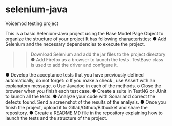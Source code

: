 # selenium-java
Voicemod testing project

This is a basic Selenium-Java project using the Base Model Page Object to organize the structure of your project
It has following characteristics: 
● Add Selenium and the necessary dependencies to execute the project.
>>Download Selenium and add the jar files to the project directory 
● Add Firefox as a browser to launch the tests.
TestBase class is used to add the driver and configure it.

● Develop the acceptance tests that you have previously defined automatically, do not
forget:
o If you make a check , use Assert with an explanatory message.
o Use Javadoc in each of the methods.
o Close the browser when you finish each test case.
● Create a suite in TestNG or JUnit to launch all the tests.
● Analyze your code with Sonar and correct the defects found. Send a screenshot of
the results of the analysis.
● Once you finish the project, upload it to Gitlab/Github/Bitbucket and share the
repository.
● Create a README.MD file in the repository explaining how to launch the tests and
the structure of the project.
